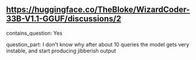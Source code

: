## https://huggingface.co/TheBloke/WizardCoder-33B-V1.1-GGUF/discussions/2

contains_question: Yes

question_part: I don't know why after about 10 queries the model gets very instable, and start producing jibberish output